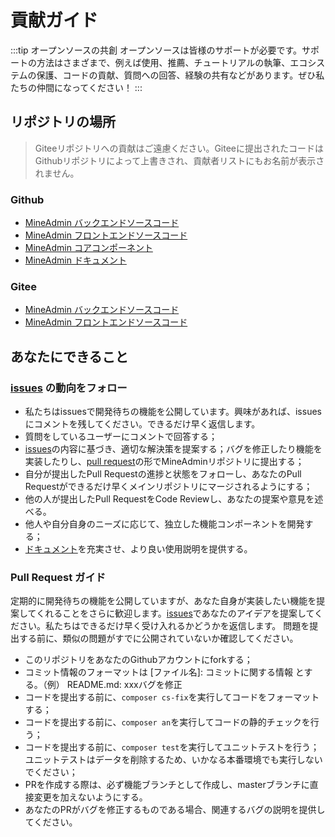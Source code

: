 # 貢献ガイド

:::tip オープンソースの共創
オープンソースは皆様のサポートが必要です。サポートの方法はさまざまで、例えば使用、推薦、チュートリアルの執筆、エコシステムの保護、コードの貢献、質問への回答、経験の共有などがあります。ぜひ私たちの仲間になってください！
:::

## リポジトリの場所
> Giteeリポジトリへの貢献はご遠慮ください。Giteeに提出されたコードはGithubリポジトリによって上書きされ、貢献者リストにもお名前が表示されません。

### Github

* [MineAdmin バックエンドソースコード](https://github.com/mineadmin/mineadmin)
* [MineAdmin フロントエンドソースコード](https://github.com/mineadmin/mineadmin-vue)
* [MineAdmin コアコンポーネント](https://github.com/mineadmin/components)
* [MineAdmin ドキュメント](https://github.com/mineadmin/doc-v3)

### Gitee

* [MineAdmin バックエンドソースコード](https://gitee.com/mineadmin/mineadmin)
* [MineAdmin フロントエンドソースコード](https://gitee.com/mineadmin/mineadmin-vue)

## あなたにできること

### [issues](https://github.com/mineadmin/mineadmin/issues) の動向をフォロー

* 私たちはissuesで開発待ちの機能を公開しています。興味があれば、issuesにコメントを残してください。できるだけ早く返信します。
* 質問をしているユーザーにコメントで回答する；
* [issues](https://github.com/mineadmin/mineadmin/issues)の内容に基づき、適切な解決策を提案する；バグを修正したり機能を実装したりし、[pull request](https://github.com/mineadmin/mineadmin/pulls)の形でMineAdminリポジトリに提出する；
* 自分が提出したPull Requestの進捗と状態をフォローし、あなたのPull Requestができるだけ早くメインリポジトリにマージされるようにする；
* 他の人が提出したPull RequestをCode Reviewし、あなたの提案や意見を述べる。
* 他人や自分自身のニーズに応じて、独立した機能コンポーネントを開発する；
* [ドキュメント](https://gitee.com/mineadmin/doc-v3)を充実させ、より良い使用説明を提供する。

### Pull Request ガイド

定期的に開発待ちの機能を公開していますが、あなた自身が実装したい機能を提案してくれることをさらに歓迎します。[issues](https://github.com/mineadmin/mineadmin/issues)であなたのアイデアを提案してください。私たちはできるだけ早く受け入れるかどうかを返信します。
問題を提出する前に、類似の問題がすでに公開されていないか確認してください。

* このリポジトリをあなたのGithubアカウントにforkする；
* コミット情報のフォーマットは [ファイル名]: コミットに関する情報 とする。（例） README.md: xxxバグを修正
* コードを提出する前に、`composer cs-fix`を実行してコードをフォーマットする；
* コードを提出する前に、`composer an`を実行してコードの静的チェックを行う；
* コードを提出する前に、`composer test`を実行してユニットテストを行う；ユニットテストはデータを削除するため、いかなる本番環境でも実行しないでください；
* PRを作成する際は、必ず機能ブランチとして作成し、masterブランチに直接変更を加えないようにする。
* あなたのPRがバグを修正するものである場合、関連するバグの説明を提供してください。